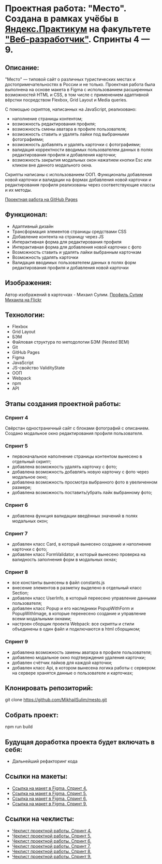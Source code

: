 # Проектная работа: "Место". Создана в рамках учёбы в [Яндекс.Практикум](https://practicum.yandex.ru) на факультете ["Веб-разработчик"](https://practicum.yandex.ru/web/). Спринты 4 — 9.

## Описание:

"Место" — типовой сайт о различных туристических местах и достопримечательностях в России и не только. Проектная работа была выполнена на основе макета в Figma с использованием расширенных возможностей HTML и CSS, в том числе с применением адаптивной вёрстки посредством Flexbox, Grid Layout и Media queries.

С помощью скриптов, написанных на JavaScript, реализовано:
- наполнение страницы контентом;
- возможность редактирования профиля;
- возможность смены аватара в профиле пользователя;
- возможность ставить и удалять лайки под выбранными фотографиями;
- возможность добавлять и удалять карточки с фотографиями;
- валидация корректности вводимых пользователем данных в полях редактирования профиля и добавления карточки;
- возможность закрытия модальных окон нажатием кнопки Esc или кликом вне данного модального окна.

Скрипты написаны с использованием ООП. Функционалы добавления новой карточки и валидации на формах добавления новой карточки и редактирования профиля реализованы через соответствующие классы и их методы.

[Проектная работа на GitHub Pages](https://mikhailsulim.github.io/mesto/index.html)

## Функционал:

- Адаптивный дизайн
- Трансформация элементов страницы средствами CSS
- Добавление контента на страницу через JS
- Интерактивная форма для редактирования профиля
- Интерактивная форма для добавления новой карточки с фото
- Возможность ставить и удалять лайки выбранным карточкам
- Возможность удалять карточки
- Валидация вводимых пользователем данных в полях форм редактирования профиля и добавления новой карточки

## Изображения:

Автор изображений в карточках - Михаил Сулим.
[Профиль Сулим Михаила на Flickr](https://flickr.com/photos/mikhailsoulim/albums)

## Технологии:

- Flexbox
- Grid Layout
- БЭМ
- Файловая структура по методологии БЭМ (Nested BEM)
- Git
- GitHub Pages
- Figma
- JavaScript
- JS-свойство ValidityState
- ООП
- Webpack
- npm
- API

## Этапы создания проектной работы:
### Спринт 4
Свёрстан одностраничный сайт с блоками фотографий с описанием.
Создано модальное окно редактирования профиля пользователя.

### Спринт 5
- первоначальное наполнение страницы контентом вынесено в отдельный скрипт;
- добавлена возможность удалять карточку с фото;
- добавлена возможность добавлять новую карточку с фото через модальное окно;
- добавлена возможность просмотра выбранного фото в увеличенном размере;
- добавлена возможность поставить/убрать лайк выбранному фото;

### Спринт 6
- добавлена функция валидации введённых значений в полях модальных окон;

### Спринт 7
- добавлен класс Card, в который вынесено создание и наполнение карточки с фото;
- добавлен класс FormValidator, в который вынесено проверка на валидность заполнения форм в модальных окнах;

### Спринт 8
- все константы вынесены в файл constants.js
- внесение элементов в разметку выделено в отдельный класс Section;
- добавлен класс UserInfo, в который переесено управление данными пользователя;
- добавлен класс Popup и его наследники PopupWithForm и PopupWithImage, в которые перенесено создание и управление всеми модальными окнами;
- настроен сборщик проекта Webpack: все скрипты и стили объединены в один файл и подключаются в html сборщиком;

### Спринт 9
- добавлена возможность замены аватара в профиле пользователя;
- добавлено модальное окно подтверждения удаления карточки;
- добавлен счётчик лайков для каждой карточки;
- добавлен класс Api, в котором вынесена логика работы с сервером: на сервере хранятся данные о пользователе и карточках;


## Клонировать репозиторий:

git clone https://github.com/MikhailSulim/mesto.git

## Собрать проект:

npm run build

## Будущая доработка проекта будет включать в себя:

- Дальнейший рефакторинг кода

## Ссылки на макеты:

- [Ссылка на макет в Figma. Спринт 4.](https://www.figma.com/file/2cn9N9jSkmxD84oJik7xL7/JavaScript.-Sprint-4?node-id=0%3A1)
- [Ссылка на макет в Figma. Спринт 5.](https://www.figma.com/file/bjyvbKKJN2naO0ucURl2Z0/JavaScript.-Sprint-5?node-id=0%3A1)
- [Ссылка на макет в Figma. Спринт 6.](https://www.figma.com/file/kRVLKwYG3d1HGLvh7JFWRT/JavaScript.-Sprint-6?node-id=0%3A1)
- [Ссылка на макет в Figma. Спринт 9.](https://www.figma.com/file/PSdQFRHoxXJFs2FH8IXViF/JavaScript-9-sprint?node-id=0%3A1)


## Ссылки на чеклисты:

- [Чеклист проектной работы. Спринт 4.](https://code.s3.yandex.net/web-developer/checklists-pdf/new-program/checklist-4.pdf)
- [Чеклист проектной работы. Спринт 5.](https://code.s3.yandex.net/web-developer/checklists-pdf/new-program/checklist-5.pdf)
- [Чеклист проектной работы. Спринт 6.](https://code.s3.yandex.net/web-developer/checklists-pdf/new-program/checklist-6.pdf)
- [Чеклист проектной работы. Спринт 7.](https://code.s3.yandex.net/web-developer/checklists-pdf/new-program/checklist-7.pdf)
- [Чеклист проектной работы. Спринт 8.](https://code.s3.yandex.net/web-developer/checklists-pdf/new-program/checklist-8.pdf)
- [Чеклист проектной работы. Спринт 9.](https://code.s3.yandex.net/web-developer/checklists-pdf/new-program/checklist-9.pdf)
